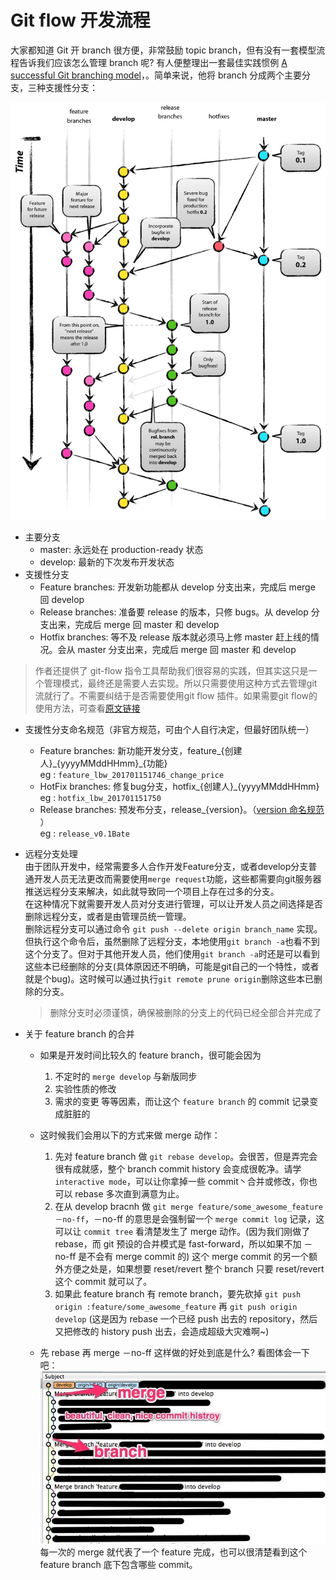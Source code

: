 # Git flow 开发流程

大家都知道 Git 开 branch 很方便，非常鼓励 topic branch，但有没有一套模型流程告诉我们应该怎么管理 branch 呢? 有人便整理出一套最佳实践惯例 [A successful Git branching model](http://nvie.com/posts/a-successful-git-branching-model/)，。简单来说，他将 branch 分成两个主要分支，三种支援性分支：

![git flow模式 图解](/resources/image/git_flow.png)

- 主要分支  
  * master: 永远处在 production-ready 状态
  * develop: 最新的下次发布开发状态
- 支援性分支
  * Feature branches: 开发新功能都从 develop 分支出来，完成后 merge 回 develop
  * Release branches: 准备要 release 的版本，只修 bugs。从 develop 分支出来，完成后 merge 回 master 和 develop
  * Hotfix branches: 等不及 release 版本就必须马上修 master 赶上线的情况。会从 master 分支出来，完成后 merge 回 master 和 develop

> 作者还提供了 git-flow 指令工具帮助我们很容易的实践，但其实这只是一个管理模式，最终还是需要人去实现。所以只需要使用这种方式去管理git流就行了。不需要纠结于是否需要使用git flow 插件。如果需要git flow的使用方法，可查看[原文链接](https://ihower.tw/blog/archives/5140)

- 支援性分支命名规范（非官方规范，可由个人自行决定，但最好团队统一）  
  * Feature branches: 新功能开发分支，feature\_{创建人}\_{yyyyMMddHHmm}\_{功能}  
    eg : `feature_lbw_201701151746_change_price`
  * HotFix branches: 修复bug分支，hotfix\_{创建人}\_{yyyyMMddHHmm}  
    eg : `hotfix_lbw_201701151750`
  * Release branches: 预发布分支，release\_{version}。（[version 命名规范](../version.md) ）  
    eg : `release_v0.1Bate`

- 远程分支处理  
  由于团队开发中，经常需要多人合作开发Feature分支，或者develop分支普通开发人员无法更改而需要使用`merge request`功能，这些都需要向git服务器推送远程分支来解决，如此就导致同一个项目上存在过多的分支。  
  在这种情况下就需要开发人员对分支进行管理，可以让开发人员之间选择是否删除远程分支，或者是由管理员统一管理。  
  删除远程分支可以通过命令  `git push --delete origin branch_name` 实现。  
  但执行这个命令后，虽然删除了远程分支，本地使用`git branch -a`也看不到这个分支了。但对于其他开发人员，他们使用`git branch -a`时还是可以看到这些本已经删除的分支(具体原因还不明确，可能是git自己的一个特性，或者就是个bug)。这时候可以通过执行`git remote prune origin`删除这些本已删除的分支。  
  > 删除分支时必须谨慎，确保被删除的分支上的代码已经全部合并完成了

- 关于 feature branch 的合并

    - 如果是开发时间比较久的 feature branch，很可能会因为  
      1. 不定时的 `merge develop` 与新版同步  
      2. 实验性质的修改  
      3. 需求的变更
      等等因素，而让这个 `feature branch` 的 commit 记录变成脏脏的
    - 这时候我们会用以下的方式来做 merge 动作：  
      1. 先对 feature branch 做 `git rebase develop`。会很苦，但是弄完会很有成就感，整个 branch commit history 会变成很乾净。请学 `interactive mode`，可以让你拿掉一些 commit丶合并或修改，你也可以 rebase 多次直到满意为止。
      1. 在从 develop bracnh 做 `git merge feature/some_awesome_feature －no-ff`，－no-ff 的意思是会强制留一个 `merge commit log` 记录，这可以让 `commit tree` 看清楚发生了 merge 动作。(因为我们刚做了 rebase，而 git 预设的合并模式是 fast-forward，所以如果不加 －no-ff 是不会有 merge commit 的) 这个 merge commit 的另一个额外方便之处是，如果想要 reset/revert 整个 branch 只要 reset/revert 这个 commit 就可以了。
      1. 如果此 feature branch 有 remote branch，要先砍掉 `git push origin :feature/some_awesome_feature` 再 `git push origin develop` (这是因为 rebase 一个已经 push 出去的 repository，然后又把修改的 history push 出去，会造成超级大灾难啊~)

    - 先 rebase 再 merge －no-ff 这样做的好处到底是什么? 看图体会一下吧：
    ![commit tree 图](/resources/image/git-branch1.jpg)  
    每一次的 merge 就代表了一个 feature 完成，也可以很清楚看到这个 feature branch 底下包含哪些 commit。
